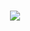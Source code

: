 <h1 align = "center">
    <a href = "https://zerohertz.github.io/labeling-with-label-studio-for-pre-labeled-data-using-yolov5/">
        <img src="https://img.shields.io/badge/Zerohertz's%20Blog-800a0a?style=for-the-badge&logo=beatsbydre&logoColor=white"/>
    </a>
</h1>